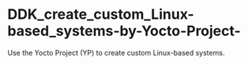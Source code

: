 # DDK_create_custom_Linux-based_systems-by-Yocto-Project-
 Use the Yocto Project (YP) to create custom Linux-based systems.
